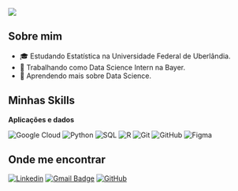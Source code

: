 ![](https://komarev.com/ghpvc/?username=beatrizmoraesm&color=006bed)

## Sobre mim

- 🎓 Estudando Estatística na Universidade Federal de Uberlândia.
- 💼 Trabalhando como Data Science Intern na Bayer.
- 🌱 Aprendendo mais sobre Data Science.

## Minhas Skills

**Aplicações e dados**

![Google Cloud](https://img.shields.io/badge/-Google%20Cloud-333333?style=flat&logo=googlecloud)
![Python](https://img.shields.io/badge/-Python-333333?style=flat&logo=python)
![SQL](https://img.shields.io/badge/-SQL-333333?style=flat&logo=sql)
![R](https://img.shields.io/badge/-R-333333?style=flat&logo=r)
![Git](https://img.shields.io/badge/-Git-333333?style=flat&logo=git)
![GitHub](https://img.shields.io/badge/-GitHub-333333?style=flat&logo=github)
![Figma](https://img.shields.io/badge/-Figma-333333?style=flat&logo=figma&logoColor=007ACC)


## Onde me encontrar

[![Linkedin](https://img.shields.io/badge/-Beatriz%20Moraes%20Moreira-blue?style=flat-square&logo=Linkedin&logoColor=white&link=https://www.linkedin.com/in/beatriz-moraes-moreira-8548331a2/)](https://www.linkedin.com/in/beatriz-moraes-moreira-8548331a2/)
[![Gmail Badge](https://img.shields.io/badge/-beatrizmoraestt@outlook.com-006bed?style=flat-square&logo=Gmail&logoColor=white&link=mailto:SEU-EMAIL)](mailto:beatrizmoraestt@outlook.com)
[![GitHub](https://img.shields.io/github/followers/iuricode?label=follow&style=social)](https://github.com/beatrizmoraesm)
